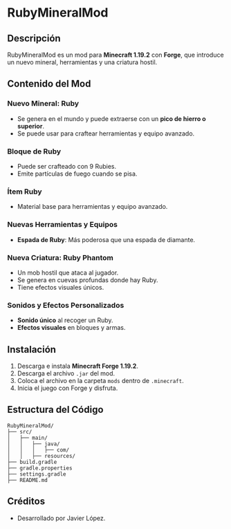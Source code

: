 # RubyMineralMod

## Descripción
RubyMineralMod es un mod para **Minecraft 1.19.2** con **Forge**, que introduce un nuevo mineral, herramientas y una criatura hostil.

## Contenido del Mod

### Nuevo Mineral: Ruby
- Se genera en el mundo y puede extraerse con un **pico de hierro o superior**.
- Se puede usar para craftear herramientas y equipo avanzado.

### Bloque de Ruby
- Puede ser crafteado con 9 Rubies.
- Emite partículas de fuego cuando se pisa.

### Ítem Ruby
- Material base para herramientas y equipo avanzado.

### Nuevas Herramientas y Equipos
- **Espada de Ruby**: Más poderosa que una espada de diamante.

### Nueva Criatura: Ruby Phantom
- Un mob hostil que ataca al jugador.
- Se genera en cuevas profundas donde hay Ruby.
- Tiene efectos visuales únicos.

### Sonidos y Efectos Personalizados
- **Sonido único** al recoger un Ruby.
- **Efectos visuales** en bloques y armas.

## Instalación
1. Descarga e instala **Minecraft Forge 1.19.2**.
2. Descarga el archivo `.jar` del mod.
3. Coloca el archivo en la carpeta `mods` dentro de `.minecraft`.
4. Inicia el juego con Forge y disfruta.

## Estructura del Código
```
RubyMineralMod/
├── src/
│   ├── main/
│   │   ├── java/
│   │   │   ├── com/
│   │   ├── resources/
├── build.gradle
├── gradle.properties
├── settings.gradle
├── README.md
```

## Créditos
- Desarrollado por Javier López.

